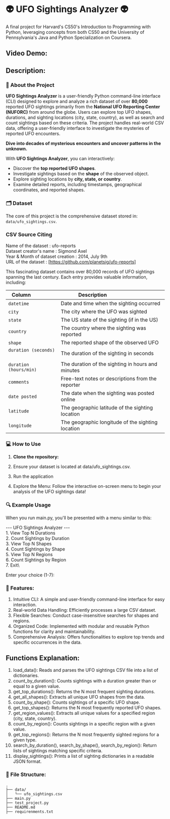 # 👽 UFO Sightings Analyzer 👽
A final project for Harvard's CS50's Introduction to Programming with Python, leveraging concepts from both CS50 and the University of Pennsylvania's Java and Python Specialization on Coursera.

## Video Demo:

## Description:

### 📁 About the Project

**UFO Sightings Analyzer** is a user-friendly Python command-line interface (CLI) designed to explore and analyze a rich dataset of over **80,000** reported UFO sightings primarily from the **National UFO Reporting Center (NUFORC)** from around the globe. Users can explore top UFO shapes, durations, and sighting locations (city, state, country), as well as search and count sightings based on these criteria. The project handles real-world CSV data, offering a user-friendly interface to investigate the mysteries of reported UFO encounters.


**Dive into decades of mysterious encounters and uncover patterns in the unknown.**

With **UFO Sightings Analyzer**, you can interactively:

- Discover the **top reported UFO shapes**.
- Investigate sightings based on the **shape** of the observed object.
- Explore sighting locations by **city, state, or country**.
- Examine detailed reports, including timestamps, geographical coordinates, and reported shapes.

### 🗂️ Dataset
The core of this project is the comprehensive dataset stored in: `data/ufo_sightings.csv`. 
### CSV Source Citing
Name of the dataset : ufo-reports \
Dataset creator's name : Sigmond Axel \
Year & Month of dataset creation : 2014, July 9th\
URL of the dataset : [https://github.com/planetsig/ufo-reports]

This fascinating dataset contains over 80,000 records of UFO sightings spanning the last century. Each entry provides valuable information, including:

| Column                 | Description                                       |
|------------------------|---------------------------------------------------|
| `datetime`             | Date and time when the sighting occurred          |
| `city`                 | The city where the UFO was sighted                |
| `state`                | The US state of the sighting (if in the US)       |
| `country`              | The country where the sighting was reported       |
| `shape`                | The reported shape of the observed UFO            |
| `duration (seconds)`   | The duration of the sighting in seconds           |
| `duration (hours/min)` | The duration of the sighting in hours and minutes |
| `comments`             | Free-text notes or descriptions from the reporter |
| `date posted`          | The date when the sighting was posted online      |
| `latitude`             | The geographic latitude of the sighting location  |
| `longitude`            | The geographic longitude of the sighting location |

### 💻 How to Use
1. **Clone the repository:**
   
2. Ensure your dataset is located at data/ufo_sightings.csv.

3. Run the application
    
4. Explore the Menu: Follow the interactive on-screen menu to begin your analysis of the UFO sightings data!

### 🔍 Example Usage

When you run main.py, you'll be presented with a menu similar to this:

   \--- UFO Sightings Analyzer ---\
    1. View Top N Durations\
    2. Count Sightings by Duration\
    3. View Top N Shapes\
    4. Count Sightings by Shape\
    5. View Top N Regions\
    6. Count Sightings by Region\
    7. Exit\
   
   Enter your choice (1-7):

### 📌 Features:
 1. Intuitive CLI: A simple and user-friendly command-line interface for easy interaction.
 2. Real-world Data Handling: Efficiently processes a large CSV dataset.
 3. Flexible Searches: Conduct case-insensitive searches for shapes and regions.
 4. Organized Code: Implemented with modular and reusable Python functions for clarity and maintainability.
 5. Comprehensive Analysis: Offers functionalities to explore top trends and specific occurrences in the data.

## Functions Explanation:

1. load_data(): Reads and parses the UFO sightings CSV file into a list of dictionaries.
2. count_by_duration(): Counts sightings with a duration greater than or equal to a given value.
3. get_top_durations(): Returns the N most frequent sighting durations.
4. get_all_shapes(): Extracts all unique UFO shapes from the data.
5. count_by_shape(): Counts sightings of a specific UFO shape.
6. get_top_shapes(): Returns the N most frequently reported UFO shapes.
7. get_region_values(): Extracts all unique values for a specified region (city, state, country).
8. count_by_region(): Counts sightings in a specific region with a given value.
9. get_top_regions(): Returns the N most frequently sighted regions for a given type.
10. search_by_duration(), search_by_shape(), search_by_region(): Return lists of sightings matching specific criteria.
11. display_sightings(): Prints a list of sighting dictionaries in a readable JSON format.

### 📁 File Structure:
    .
    ├── data/
    │   └── ufo_sightings.csv
    ├── main.py
    ├── test_project.py
    ├── README.md
    ├── requirenments.txt
